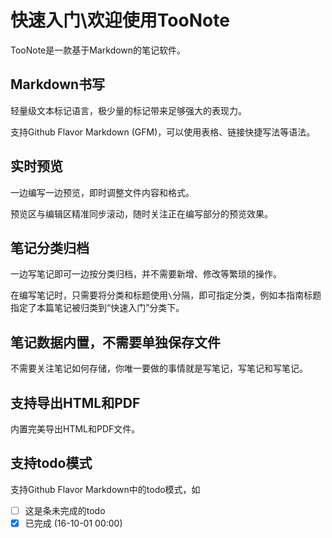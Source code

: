 # 快速入门\欢迎使用TooNote

TooNote是一款基于Markdown的笔记软件。

## Markdown书写

轻量级文本标记语言，极少量的标记带来足够强大的表现力。

支持Github Flavor Markdown (GFM)，可以使用表格、链接快捷写法等语法。

## 实时预览

一边编写一边预览，即时调整文件内容和格式。

预览区与编辑区精准同步滚动，随时关注正在编写部分的预览效果。

## 笔记分类归档

一边写笔记即可一边按分类归档，并不需要新增、修改等繁琐的操作。

在编写笔记时，只需要将分类和标题使用`\`分隔，即可指定分类，例如本指南标题指定了本篇笔记被归类到“快速入门”分类下。

## 笔记数据内置，不需要单独保存文件

不需要关注笔记如何存储，你唯一要做的事情就是写笔记，写笔记和写笔记。

## 支持导出HTML和PDF

内置完美导出HTML和PDF文件。

## 支持todo模式

支持Github Flavor Markdown中的todo模式，如

- [ ] 这是条未完成的todo
- [x] 已完成 (16-10-01 00:00)
